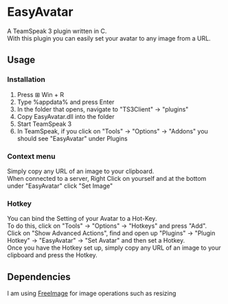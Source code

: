 # EasyAvatar

A TeamSpeak 3 plugin written in C.  
With this plugin you can easily set your avatar to any image from a URL.

## Usage

### Installation

1. Press ⊞ Win + R
2. Type %appdata% and press Enter
3. In the folder that opens, navigate to "TS3Client" -> "plugins"
4. Copy EasyAvatar.dll into the folder
5. Start TeamSpeak 3
6. In TeamSpeak, if you click on "Tools" -> "Options" -> "Addons" you should see "EasyAvatar" under Plugins

### Context menu

Simply copy any URL of an image to your clipboard.  
When connected to a server, Right Click on yourself and at the bottom under "EasyAvatar" click "Set Image"

### Hotkey

You can bind the Setting of your Avatar to a Hot-Key.  
To do this, click on "Tools" -> "Options" -> "Hotkeys" and press "Add".  
Click on "Show Advanced Actions", find and open up "Plugins" -> "Plugin Hotkey" -> "EasyAvatar" -> "Set Avatar" and then set a Hotkey.  
Once you have the Hotkey set up, simply copy any URL of an image to your clipboard and press the Hotkey.


## Dependencies

I am using [FreeImage](http://freeimage.sourceforge.net) for image operations such as resizing
